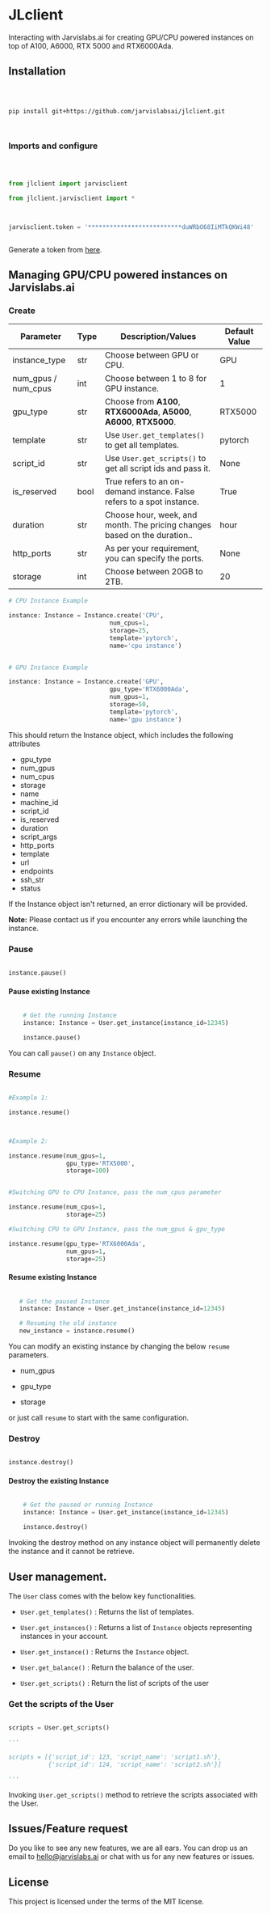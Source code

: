 # JLclient

Interacting with Jarvislabs.ai for creating GPU/CPU powered instances on top of A100, A6000, RTX 5000 and RTX6000Ada.

## Installation

```shell



pip install git+https://github.com/jarvislabsai/jlclient.git



```

### Imports and configure

```python



from jlclient import jarvisclient

from jlclient.jarvisclient import *



jarvisclient.token = '**************************duWRbO68IiMTkQKWi48'



```

Generate a token from [here](https://cloud.jarvislabs.ai/settings#api).

## Managing GPU/CPU powered instances on Jarvislabs.ai

### Create

| Parameter           | Type | Description/Values                                                        | Default Value |
| ------------------- | ---- | ------------------------------------------------------------------------- | ------------- |
| instance_type       | str  | Choose between GPU or CPU.                                                | GPU           |
| num_gpus / num_cpus | int  | Choose between 1 to 8 for GPU instance.                                   | 1             |
| gpu_type            | str  | Choose from **A100**, **RTX6000Ada**, **A5000**, **A6000**, **RTX5000**.  | RTX5000       |
| template            | str  | Use `User.get_templates()` to get all templates.                          | pytorch       |
| script_id           | str  | Use `User.get_scripts()` to get all script ids and pass it.                                     | None          |
| is_reserved         | bool | True refers to an on-demand instance. False refers to a spot instance.    | True          |
| duration            | str  | Choose hour, week, and month. The pricing changes based on the duration.. | hour          |
| http_ports          | str  | As per your requirement, you can specify the ports.                       | None          |
| storage             | int  | Choose between 20GB to 2TB.                                               | 20            |

```python
# CPU Instance Example

instance: Instance = Instance.create('CPU',
                            num_cpus=1,
                            storage=25,
                            template='pytorch',
                            name='cpu instance')


# GPU Instance Example

instance: Instance = Instance.create('GPU',
                            gpu_type='RTX6000Ada',
                            num_gpus=1,
                            storage=50,
                            template='pytorch',
                            name='gpu instance')


```

This should return the Instance object, which includes the following attributes

- gpu_type
- num_gpus
- num_cpus
- storage
- name
- machine_id
- script_id
- is_reserved
- duration
- script_args
- http_ports
- template
- url
- endpoints
- ssh_str
- status

If the Instance object isn't returned, an error dictionary will be provided.

**Note:** Please contact us if you encounter any errors while launching the instance.

### Pause

```python

instance.pause()

```

#### Pause existing Instance

```python

    # Get the running Instance
    instance: Instance = User.get_instance(instance_id=12345)

    instance.pause()


```

You can call `pause()` on any `Instance` object.

### Resume

```python

#Example 1:

instance.resume()



#Example 2:

instance.resume(num_gpus=1,
                gpu_type='RTX5000',
                storage=100)


#Switching GPU to CPU Instance, pass the num_cpus parameter

instance.resume(num_cpus=1,
                storage=25)

#Switching CPU to GPU Instance, pass the num_gpus & gpu_type

instance.resume(gpu_type='RTX6000Ada',
                num_gpus=1,
                storage=25)
```

#### Resume existing Instance

```python

   # Get the paused Instance
   instance: Instance = User.get_instance(instance_id=12345)

   # Resuming the old instance
   new_instance = instance.resume()

```

You can modify an existing instance by changing the below `resume` parameters.

- num_gpus

- gpu_type

- storage

or just call `resume` to start with the same configuration.

### Destroy

```python

instance.destroy()

```

#### Destroy the existing Instance

```python

    # Get the paused or running Instance
    instance: Instance = User.get_instance(instance_id=12345)

    instance.destroy()


```

Invoking the destroy method on any instance object will permanently delete the instance and it cannot be retrieve.

## User management.

The `User` class comes with the below key functionalities.

- `User.get_templates()` : Returns the list of templates.

- `User.get_instances()` : Returns a list of `Instance` objects representing instances in your account.

- `User.get_instance()` : Returns the `Instance` object.

- `User.get_balance()` : Return the balance of the user.

-  `User.get_scripts()` : Return the list of scripts of the user

### Get the scripts of the User

```python

scripts = User.get_scripts()

'''

scripts = [{'script_id': 123, 'script_name': 'script1.sh'},
           {'script_id': 124, 'script_name': 'script2.sh'}]

'''
```

Invoking `User.get_scripts()` method to retrieve the scripts associated with the User.

## Issues/Feature request

Do you like to see any new features, we are all ears. You can drop us an email to hello@jarvislabs.ai or chat with us for any new features or issues.

## License

This project is licensed under the terms of the MIT license.
